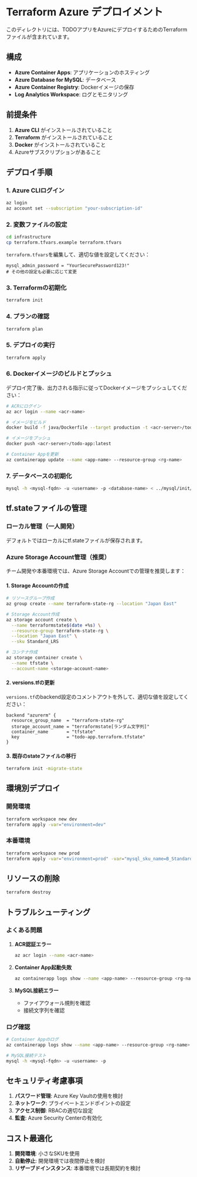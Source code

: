 # Terraform Azure デプロイメント

このディレクトリには、TODOアプリをAzureにデプロイするためのTerraformファイルが含まれています。

## 構成

- **Azure Container Apps**: アプリケーションのホスティング
- **Azure Database for MySQL**: データベース
- **Azure Container Registry**: Dockerイメージの保存
- **Log Analytics Workspace**: ログとモニタリング

## 前提条件

1. **Azure CLI** がインストールされていること
2. **Terraform** がインストールされていること
3. **Docker** がインストールされていること
4. Azureサブスクリプションがあること

## デプロイ手順

### 1. Azure CLIログイン

```bash
az login
az account set --subscription "your-subscription-id"
```

### 2. 変数ファイルの設定

```bash
cd infrastructure
cp terraform.tfvars.example terraform.tfvars
```

`terraform.tfvars`を編集して、適切な値を設定してください：

```hcl
mysql_admin_password = "YourSecurePassword123!"
# その他の設定も必要に応じて変更
```

### 3. Terraformの初期化

```bash
terraform init
```

### 4. プランの確認

```bash
terraform plan
```

### 5. デプロイの実行

```bash
terraform apply
```

### 6. Dockerイメージのビルドとプッシュ

デプロイ完了後、出力される指示に従ってDockerイメージをプッシュしてください：

```bash
# ACRにログイン
az acr login --name <acr-name>

# イメージをビルド
docker build -f java/Dockerfile --target production -t <acr-server>/todo-app:latest ./java

# イメージをプッシュ
docker push <acr-server>/todo-app:latest

# Container Appを更新
az containerapp update --name <app-name> --resource-group <rg-name>
```

### 7. データベースの初期化

```bash
mysql -h <mysql-fqdn> -u <username> -p <database-name> < ../mysql/init/01-create-tables.sql
```

## tf.stateファイルの管理

### ローカル管理（一人開発）

デフォルトではローカルにtf.stateファイルが保存されます。

### Azure Storage Account管理（推奨）

チーム開発や本番環境では、Azure Storage Accountでの管理を推奨します：

#### 1. Storage Accountの作成

```bash
# リソースグループ作成
az group create --name terraform-state-rg --location "Japan East"

# Storage Account作成
az storage account create \
  --name terraformstate$(date +%s) \
  --resource-group terraform-state-rg \
  --location "Japan East" \
  --sku Standard_LRS

# コンテナ作成
az storage container create \
  --name tfstate \
  --account-name <storage-account-name>
```

#### 2. versions.tfの更新

`versions.tf`のbackend設定のコメントアウトを外して、適切な値を設定してください：

```hcl
backend "azurerm" {
  resource_group_name  = "terraform-state-rg"
  storage_account_name = "terraformstate[ランダム文字列]"
  container_name       = "tfstate"
  key                  = "todo-app.terraform.tfstate"
}
```

#### 3. 既存のstateファイルの移行

```bash
terraform init -migrate-state
```

## 環境別デプロイ

### 開発環境

```bash
terraform workspace new dev
terraform apply -var="environment=dev"
```

### 本番環境

```bash
terraform workspace new prod
terraform apply -var="environment=prod" -var="mysql_sku_name=B_Standard_B2s"
```

## リソースの削除

```bash
terraform destroy
```

## トラブルシューティング

### よくある問題

1. **ACR認証エラー**
   ```bash
   az acr login --name <acr-name>
   ```

2. **Container App起動失敗**
   ```bash
   az containerapp logs show --name <app-name> --resource-group <rg-name>
   ```

3. **MySQL接続エラー**
   - ファイアウォール規則を確認
   - 接続文字列を確認

### ログ確認

```bash
# Container Appのログ
az containerapp logs show --name <app-name> --resource-group <rg-name> --follow

# MySQL接続テスト
mysql -h <mysql-fqdn> -u <username> -p
```

## セキュリティ考慮事項

1. **パスワード管理**: Azure Key Vaultの使用を検討
2. **ネットワーク**: プライベートエンドポイントの設定
3. **アクセス制御**: RBACの適切な設定
4. **監査**: Azure Security Centerの有効化

## コスト最適化

1. **開発環境**: 小さなSKUを使用
2. **自動停止**: 開発環境では夜間停止を検討
3. **リザーブドインスタンス**: 本番環境では長期契約を検討

